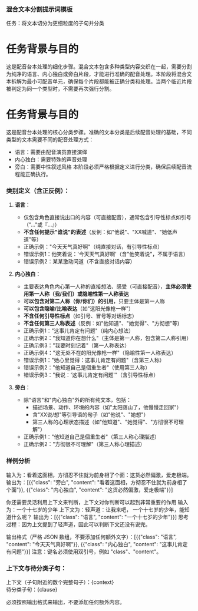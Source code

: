 ### 混合文本分割提示词模板
任务：将文本切分为更细粒度的子句并分类

# 任务背景与目的
这是配音台本处理的细化步骤。混合文本包含多种类型内容交织在一起，需要分割为纯净的语言、内心独白或旁白片段，才能进行准确的配音处理。本阶段将混合文本拆解为最小可配音单元，确保每个片段都能被正确分类和处理。当两个临近片段被判定为同一个类型时，不需要再次强行分割。
# 任务背景与目的
这是配音台本处理的核心分类步骤。准确的文本分类是后续配音处理的基础，不同类型的文本需要不同的配音处理方式：
- 语言：需要由配音演员直接演绎
- 内心独白：需要特殊的声音处理
- 旁白：需要中性叙述风格
本阶段必须严格根据定义进行分类，确保后续配音流程能正确执行。

### 类别定义（含正反例）：
1. **语言**：  
   - 仅包含角色直接说出口的内容（可直接配音），通常包含引导性标点如引号（"..."或『...』）
   - **不含任何提示"谁说"的表述**（反例：如"他说"、"XX喊道"、"她低声道"等）
   - 正确示例："今天天气真好啊"（纯直接对话，有引导性标点）
   - 错误示例1：他笑着说：'今天天气真好啊'（含"他笑着说"，不属于语言）
   - 错误示例2：某某激动问道（不含直接对话内容）

2. **内心独白**：  
   - 主要表达角色内心第一人称的直接想法、感受（可直接配音），**主体必须使用第一人称（我/我们）或隐喻性第一人称表达**
   - **可以包含对第二人称（你/你们）的引用**，只要主体是第一人称
   - **可以包含隐喻/比喻表达**（如"这阳光像枪一样"）
   - **不含任何引导性标点**（如引号、冒号等对话标志）
   - **不含任何第三人称表述**（反例：如"他知道"、"她觉得"、"方彻想"等)
   - 正确示例1："这事儿肯定有问题"（纯内心想法）
   - 正确示例2："我知道你在想什么"（主体是第一人称，包含第二人称引用）
   - 正确示例3："我要时刻记着"（第一人称表达）
   - 正确示例4："这无处不在的阳光像枪一样"（隐喻性第一人称表达）
   - 错误示例1："她心里觉得：这事儿肯定有问题"（含第三人称）
   - 错误示例2："他知道自己是個重生者"（使用第三人称）
   - 错误示例3："我说：'这事儿肯定有问题'"（含引导性标点）

3. **旁白**：  
   - 除"语言"和"内心独白"外的所有纯文本，包括：
     - 描述场景、动作、环境的内容（如"太阳落山了，他慢慢走回家"）
     - 含"XX说/想"等引导语的句子（如"他说"、"她想"）
     - 第三人称的心理状态描述（如"他知道"、"她觉得"、"方彻很不可理解"）
   - 正确示例1："他知道自己是個重生者"（第三人称心理描述）
   - 正确示例2："方彻很不可理解"（第三人称心理描述）

### 样例分析 ###
输入为：看着这面相，方彻忍不住就为前身相了个面：这货必然偏激，爱走极端。
输出为：[{{"class": "旁白", "content": "看着这面相，方彻忍不住就为前身相了个面"}}, {{"class": "内心独白", "content": "这货必然偏激，爱走极端"}}]

你还需要灵活利用上下文来判断，上下文对你判断可以起到非常重要的作用
输入为：一个十七岁的少年
上下文为：轻声道：让我来吧， 一个十七岁的少年，能知道什么呢？
输出为：[{{"class": "语言", "content": "一个十七岁的少年"}}]
思考过程：因为上文提到了轻声道，因此可以判断下文还没有说完。

输出格式（严格 JSON 数组，不要添加任何额外文字）：[{{"class": "语言", "content": "今天天气真好啊"}}, {{"class": "内心独白", "content": "这事儿肯定有问题"}}]
注意：键名必须使用双引号，例如 "class"、"content"。

### 上下文与待分类子句：
上下文（子句附近的数个完整句子）：{context}  
待分类子句：{clause}  

必须按照输出格式来输出，不要添加任何额外内容。